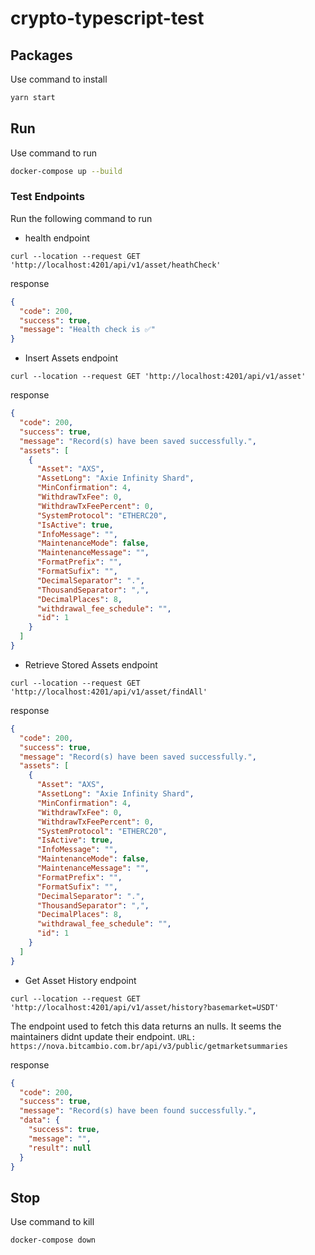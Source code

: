 # crypto-typescript-test

## Packages

Use command to install

```bash
yarn start
```

## Run

Use command to run

```bash
docker-compose up --build
```

### Test Endpoints

Run the following command to run

- health endpoint

```curl
curl --location --request GET 'http://localhost:4201/api/v1/asset/heathCheck'
```

response

```json
{
  "code": 200,
  "success": true,
  "message": "Health check is ✅"
}
```

- Insert Assets endpoint

```curl
curl --location --request GET 'http://localhost:4201/api/v1/asset'
```

response

```json
{
  "code": 200,
  "success": true,
  "message": "Record(s) have been saved successfully.",
  "assets": [
    {
      "Asset": "AXS",
      "AssetLong": "Axie Infinity Shard",
      "MinConfirmation": 4,
      "WithdrawTxFee": 0,
      "WithdrawTxFeePercent": 0,
      "SystemProtocol": "ETHERC20",
      "IsActive": true,
      "InfoMessage": "",
      "MaintenanceMode": false,
      "MaintenanceMessage": "",
      "FormatPrefix": "",
      "FormatSufix": "",
      "DecimalSeparator": ".",
      "ThousandSeparator": ",",
      "DecimalPlaces": 8,
      "withdrawal_fee_schedule": "",
      "id": 1
    }
  ]
}
```

- Retrieve Stored Assets endpoint

```curl
curl --location --request GET 'http://localhost:4201/api/v1/asset/findAll'
```

response

```json
{
  "code": 200,
  "success": true,
  "message": "Record(s) have been saved successfully.",
  "assets": [
    {
      "Asset": "AXS",
      "AssetLong": "Axie Infinity Shard",
      "MinConfirmation": 4,
      "WithdrawTxFee": 0,
      "WithdrawTxFeePercent": 0,
      "SystemProtocol": "ETHERC20",
      "IsActive": true,
      "InfoMessage": "",
      "MaintenanceMode": false,
      "MaintenanceMessage": "",
      "FormatPrefix": "",
      "FormatSufix": "",
      "DecimalSeparator": ".",
      "ThousandSeparator": ",",
      "DecimalPlaces": 8,
      "withdrawal_fee_schedule": "",
      "id": 1
    }
  ]
}
```

- Get Asset History endpoint

```curl
curl --location --request GET 'http://localhost:4201/api/v1/asset/history?basemarket=USDT'
```

The endpoint used to fetch this data returns an nulls. It seems the maintainers didnt update their endpoint. `URL: https://nova.bitcambio.com.br/api/v3/public/getmarketsummaries`

response

```json
{
  "code": 200,
  "success": true,
  "message": "Record(s) have been found successfully.",
  "data": {
    "success": true,
    "message": "",
    "result": null
  }
}
```

## Stop

Use command to kill

```bash
docker-compose down
```
